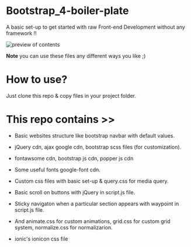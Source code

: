# Bootstrap_4-boiler-plate
A basic set-up to get started with raw Front-end Development without any framework !!

<img src="https://media.giphy.com/media/kE9ZA5cSAZXexajGOA/giphy.gif" alt="preview of contents">

**Note** you can use these files any different ways you like ;)

# How to use? 
Just clone this repo & copy files in your project folder.

# This repo contains >>
* Basic websites structure like bootstrap navbar with default values.

* jQuery cdn, ajax google cdn, bootstrap scss files (for customization).

* fontawsome cdn, bootstrap js cdn, popper js cdn

* Some useful fonts google-font cdn.

* Custom css files with basic set-up & query.css for media query.

* Basic scroll on buttons with jQuery in script.js file.

* Sticky navigaton when a particular section appears with waypoint in script.js file.

* And animate.css for custom animations, grid.css for custom grid system, normalize.css for normalizarion.

* ionic's ionicon css file

